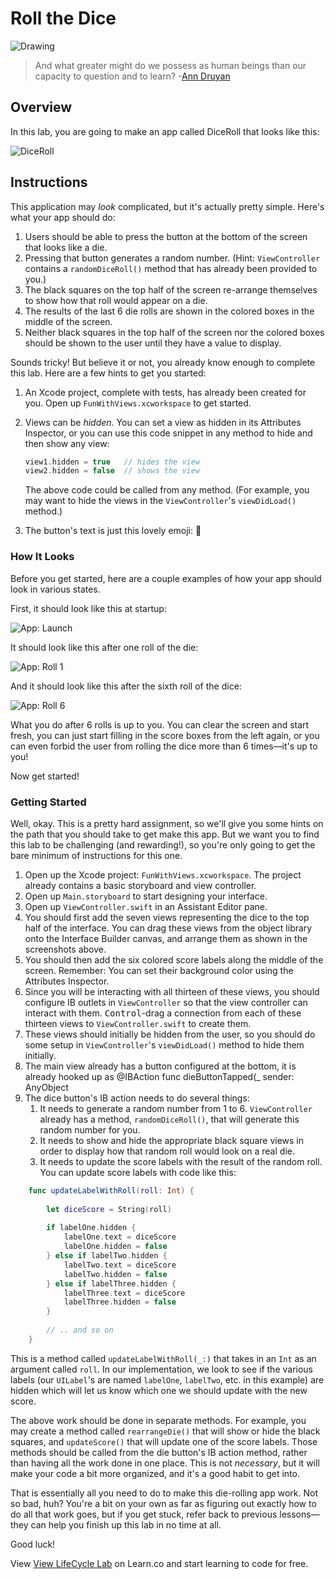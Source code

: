 # Roll the Dice

![Drawing](http://i.imgur.com/NQkEJ7o.jpg?1)

> And what greater might do we possess as human beings than our capacity to question and to learn? -[Ann Druyan](https://en.wikipedia.org/wiki/Ann_Druyan)



## Overview

In this lab, you are going to make an app called DiceRoll that looks like this:

![DiceRoll](http://i.imgur.com/RyoBMXf.png)

## Instructions

This application may _look_ complicated, but it's actually pretty simple. Here's what your app should do:

1. Users should be able to press the button at the bottom of the screen that looks like a die.
2. Pressing that button generates a random number. (Hint: `ViewController` contains a `randomDiceRoll()` method that has already been provided to you.)
3. The black squares on the top half of the screen re-arrange themselves to show how that roll would appear on a die.
4. The results of the last 6 die rolls are shown in the colored boxes in the middle of the screen.
5. Neither black squares in the top half of the screen nor the colored boxes should be shown to the user until they have a value to display.

Sounds tricky! But believe it or not, you already know enough to complete this lab. Here are a few hints to get you started:

1. An Xcode project, complete with tests, has already been created for you. Open up `FunWithViews.xcworkspace` to get started.
2. Views can be _hidden_. You can set a view as hidden in its Attributes Inspector, or you can use this code snippet in any method to hide and then show any view:

    ```swift
    view1.hidden = true   // hides the view
    view2.hidden = false  // shows the view
    ```

    The above code could be called from any method. (For example, you may want to hide the views in the `ViewController`'s `viewDidLoad()` method.)
3. The button's text is just this lovely emoji: 🎲

### How It Looks

Before you get started, here are a couple examples of how your app should look in various states.

First, it should look like this at startup:

![App: Launch](http://i.imgur.com/morQLTm.png?1)

It should look like this after one roll of the die:

![App: Roll 1](http://i.imgur.com/LJOIgWJ.png?1)

And it should look like this after the sixth roll of the dice:

![App: Roll 6](http://i.imgur.com/QM2SZ4x.png?1)

What you do after 6 rolls is up to you. You can clear the screen and start fresh, you can just start filling in the score boxes from the left again, or you can even forbid the user from rolling the dice more than 6 times—it's up to you!

Now get started!

### Getting Started

Well, okay. This is a pretty hard assignment, so we'll give you some hints on the path that you should take to get make this app. But we want you to find this lab to be challenging (and rewarding!), so you're only going to get the bare minimum of instructions for this one.

1. Open up the Xcode project: `FunWithViews.xcworkspace`. The project already contains a basic storyboard and view controller.
2. Open up `Main.storyboard` to start designing your interface.
3. Open up `ViewController.swift` in an Assistant Editor pane.
4. You should first add the seven views representing the dice to the top half of the interface. You can drag these views from the object library onto the Interface Builder canvas, and arrange them as shown in the screenshots above.
5. You should then add the six colored score labels along the middle of the screen. Remember: You can set their background color using the Attributes Inspector.
6. Since you will be interacting with all thirteen of these views, you should configure IB outlets in `ViewController` so that the view controller can interact with them. <kbd>Control</kbd>-drag a connection from each of these thirteen views to `ViewController.swift` to create them.
7. These views should initially be hidden from the user, so you should do some setup in `ViewController`'s `viewDidLoad()` method to hide them initially.
8. The main view already has a button configured at the bottom, it is already hooked up as @IBAction func dieButtonTapped(_ sender: AnyObject
9. The dice button's IB action needs to do several things:
	1. It needs to generate a random number from 1 to 6. `ViewController` already has a method, `randomDiceRoll()`, that will generate this random number for you.
	2. It needs to show and hide the appropriate black square views in order to display how that random roll would look on a real die.
	3. It needs to update the score labels with the result of the random roll. You can update score labels with code like this:

```swift
    func updateLabelWithRoll(roll: Int) {
        
        let diceScore = String(roll)
        
        if labelOne.hidden {
            labelOne.text = diceScore
            labelOne.hidden = false
        } else if labelTwo.hidden {
            labelTwo.text = diceScore
            labelTwo.hidden = false
        } else if labelThree.hidden {
            labelThree.text = diceScore
            labelThree.hidden = false
        }
    
        // .. and so on
    }
```

This is a method called `updateLabelWithRoll(_:)` that takes in an `Int` as an argument called `roll`. In our implementation, we look to see if the various labels (our `UILabel`'s are named `labelOne`, `labelTwo`, etc. in this example) are hidden which will let us know which one we should update with the new score.


The above work should be done in separate methods. For example, you may create a method called `rearrangeDie()` that will show or hide the black squares, and `updateScore()` that will update one of the score labels. Those methods should be called from the die button's IB action method, rather than having all the work done in one place. This is not _necessary_, but it will make your code a bit more organized, and it's a good habit to get into.

That is essentially all you need to do to make this die-rolling app work. Not so bad, huh? You're a bit on your own as far as figuring out exactly how to do all that work goes, but if you get stuck, refer back to previous lessons—they can help you finish up this lab in no time at all.

Good luck!


<p class='util--hide'>View <a href='https://learn.co/lessons/swift-viewLifeCycle-lab'>View LifeCycle Lab</a> on Learn.co and start learning to code for free.</p>
